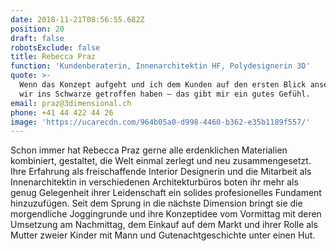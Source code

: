 ```yaml
---
date: 2018-11-21T08:56:55.682Z
position: 20
draft: false
robotsExclude: false
title: Rebecca Praz
function: 'Kundenberaterin, Innenarchitektin HF, Polydesignerin 3D'
quote: >-
  Wenn das Konzept aufgeht und ich dem Kunden auf den ersten Blick ansehe, dass
  wir ins Schwarze getroffen haben — das gibt mir ein gutes Gefühl.
email: praz@3dimensional.ch
phone: +41 44 422 44 26
image: 'https://ucarecdn.com/964b05a0-d998-4460-b362-e35b1189f557/'
---
```

Schon immer hat Rebecca Praz gerne alle erdenklichen Materialien kombiniert, gestaltet, die Welt einmal zerlegt und neu zusammengesetzt. Ihre Erfahrung als freischaffende Interior Designerin und die Mitarbeit als Innenarchitektin in verschiedenen Architekturbüros boten ihr mehr als genug Gelegenheit ihrer Leidenschaft ein solides profesionelles Fundament hinzuzufügen. Seit dem Sprung in die nächste Dimension bringt sie die morgendliche Joggingrunde und ihre Konzeptidee vom Vormittag mit deren Umsetzung am Nachmittag, dem Einkauf auf dem Markt und ihrer Rolle als Mutter zweier Kinder mit Mann und Gutenachtgeschichte unter einen Hut.
